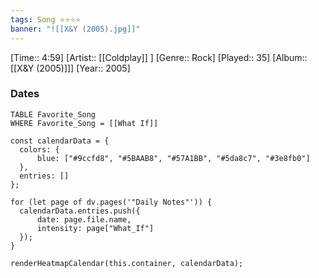 ```yaml
---
tags: Song ⭐⭐⭐⭐ 
banner: "![[X&Y (2005).jpg]]"
---
```

[Time:: 4:59]
[Artist:: [[Coldplay]] ]
[Genre:: Rock]
[Played:: 35]
[Album:: [[X&Y (2005)]]]
[Year:: 2005]
### Dates
````dataview
TABLE Favorite_Song
WHERE Favorite_Song = [[What If]]
````

  ```dataviewjs
const calendarData = { 
	colors: { 
		blue: ["#9ccfd8", "#5BAAB8", "#57A1BB", "#5da8c7", "#3e8fb0"] 
	}, 
	entries: [] 
}; 

for (let page of dv.pages('"Daily Notes"')) { 
	calendarData.entries.push({ 
		date: page.file.name, 
		intensity: page["What_If"]
	}); 
} 

renderHeatmapCalendar(this.container, calendarData);
```
